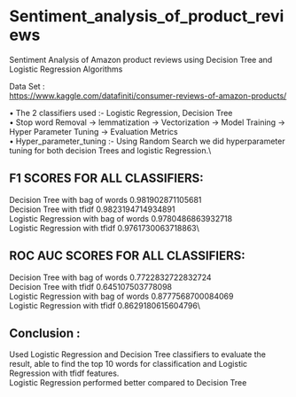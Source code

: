 # Sentiment_analysis_of_product_reviews
Sentiment Analysis of Amazon product reviews using Decision Tree and Logistic Regression Algorithms

Data Set :\
https://www.kaggle.com/datafiniti/consumer-reviews-of-amazon-products/

• The 2 classifiers used :- Logistic Regression, Decision Tree\
• Stop word Removal → lemmatization → Vectorization → Model Training → Hyper Parameter Tuning → Evaluation Metrics\
• Hyper_parameter_tuning :- Using Random Search we did hyperparameter tuning for both decision Trees and logistic Regression.\

## F1 SCORES FOR ALL CLASSIFIERS:
Decision Tree with bag of words        0.981902871105681\
Decision Tree with tfidf               0.9823194714934891\
Logistic Regression with bag of words  0.9780486863932718\
Logistic Regression with tfidf         0.9761730063718863\

## ROC AUC SCORES FOR ALL CLASSIFIERS:
Decision Tree with bag of words        0.7722832722832724\
Decision Tree with tfidf               0.645107503778098\
Logistic Regression with bag of words  0.8777568700084069\
Logistic Regression with tfidf         0.8629180615604796\

## Conclusion :
Used Logistic Regression and Decision Tree classifiers to evaluate the result, able to find the top 10
words for classification and Logistic Regression with tfidf features. \
Logistic Regression performed better compared to Decision Tree
